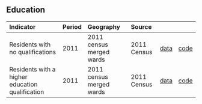 ## Education

| Indicator     | Period        | Geography     | Source        | &nbsp;        | &nbsp;         |
|:------------- |:------------- |:------------- |:------------- |:------------- | :------------- |
| Residents with no qualifications | 2011 | 2011 census merged wards | 2011 Census | [data](residents_no_qualifications.csv) | [code](R/residents_no_qualifications.R) |
| Residents with a higher education qualification | 2011 | 2011 census merged wards | 2011 Census | [data](residents_higher_education_qualification.csv) | [code](R/residents_higher_education_qualification.R) |
